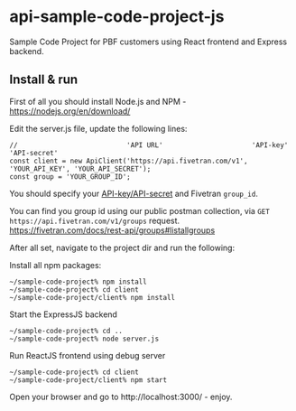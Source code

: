# api-sample-code-project-js
Sample Code Project for PBF customers using React frontend and Express backend.

## Install & run
First of all you should install Node.js and NPM - https://nodejs.org/en/download/

Edit the server.js file, update the following lines:

```
//                           'API URL'                      'API-key'           'API-secret'
const client = new ApiClient('https://api.fivetran.com/v1', 'YOUR_API_KEY', 'YOUR_API_SECRET');
const group = 'YOUR_GROUP_ID';
```
You should specify your [API-key/API-secret](https://fivetran.com/docs/rest-api/getting-started) and Fivetran `group_id`. 

You can find you group id using our public postman collection, via `GET https://api.fivetran.com/v1/groups` request. 
https://fivetran.com/docs/rest-api/groups#listallgroups

After all set, navigate to the project dir and run the following:

Install all npm packages:
```
~/sample-code-project% npm install 
~/sample-code-project% cd client
~/sample-code-project/client% npm install
```

Start the ExpressJS backend
```
~/sample-code-project% cd ..
~/sample-code-project% node server.js
```

Run ReactJS frontend using debug server 
```
~/sample-code-project% cd client
~/sample-code-project/client% npm start
```

Open your browser and go to http://localhost:3000/ - enjoy.